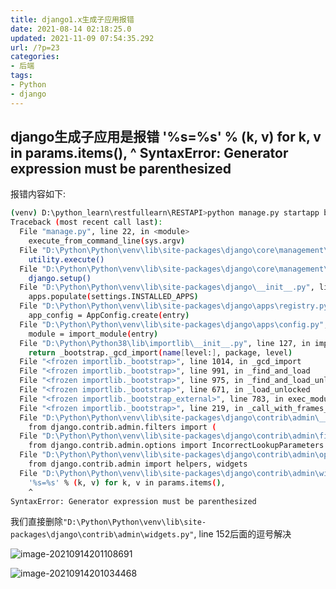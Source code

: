 ```yaml
---
title: django1.x生成子应用报错
date: 2021-08-14 02:18:25.0
updated: 2021-11-09 07:54:35.292
url: /?p=23
categories: 
- 后端
tags: 
- Python
- django
---
```


## django生成子应用是报错 '%s=%s' % (k, v) for k, v in params.items(), ^ SyntaxError: Generator expression must be parenthesized

报错内容如下:

```bash
(venv) D:\python_learn\restfullearn\RESTAPI>python manage.py startapp book
Traceback (most recent call last):
  File "manage.py", line 22, in <module>
    execute_from_command_line(sys.argv)
  File "D:\Python\Python\venv\lib\site-packages\django\core\management\__init__.py", line 364, in execute_from_command_line
    utility.execute()
  File "D:\Python\Python\venv\lib\site-packages\django\core\management\__init__.py", line 338, in execute
    django.setup()
  File "D:\Python\Python\venv\lib\site-packages\django\__init__.py", line 27, in setup
    apps.populate(settings.INSTALLED_APPS)
  File "D:\Python\Python\venv\lib\site-packages\django\apps\registry.py", line 85, in populate
    app_config = AppConfig.create(entry)
  File "D:\Python\Python\venv\lib\site-packages\django\apps\config.py", line 94, in create
    module = import_module(entry)
  File "D:\Python\Python38\lib\importlib\__init__.py", line 127, in import_module
    return _bootstrap._gcd_import(name[level:], package, level)
  File "<frozen importlib._bootstrap>", line 1014, in _gcd_import
  File "<frozen importlib._bootstrap>", line 991, in _find_and_load
  File "<frozen importlib._bootstrap>", line 975, in _find_and_load_unlocked
  File "<frozen importlib._bootstrap>", line 671, in _load_unlocked
  File "<frozen importlib._bootstrap_external>", line 783, in exec_module
  File "<frozen importlib._bootstrap>", line 219, in _call_with_frames_removed
  File "D:\Python\Python\venv\lib\site-packages\django\contrib\admin\__init__.py", line 4, in <module>
    from django.contrib.admin.filters import (
  File "D:\Python\Python\venv\lib\site-packages\django\contrib\admin\filters.py", line 10, in <module>
    from django.contrib.admin.options import IncorrectLookupParameters
  File "D:\Python\Python\venv\lib\site-packages\django\contrib\admin\options.py", line 12, in <module>
    from django.contrib.admin import helpers, widgets
  File "D:\Python\Python\venv\lib\site-packages\django\contrib\admin\widgets.py", line 152
    '%s=%s' % (k, v) for k, v in params.items(),
    ^
SyntaxError: Generator expression must be parenthesized
```

我们直接删除`"D:\Python\Python\venv\lib\site-packages\django\contrib\admin\widgets.py"`, line 152后面的逗号解决

![image-20210914201108691](https://i.loli.net/2021/09/15/ctn8Mu1CZRWDvo4.png)

![image-20210914201034468](https://i.loli.net/2021/09/15/D4jQPkI97lXyt8z.png)